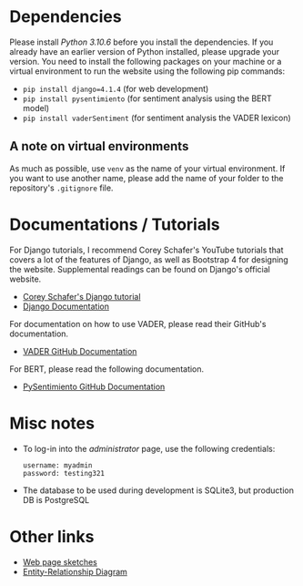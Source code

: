 # Dependencies
Please install *Python 3.10.6* before you install the dependencies. If you already have an earlier version of Python installed, please upgrade your version.
You need to install the following packages on your machine or a virtual environment to run the website using the following pip commands:
- ```pip install django=4.1.4``` (for web development)
- ```pip install pysentimiento``` (for sentiment analysis using the BERT model)
- ```pip install vaderSentiment``` (for sentiment analysis the VADER lexicon)

## A note on virtual environments
As much as possible, use ```venv``` as the name of your virtual environment. If you want to use another name, please add the name of your folder to the repository's ```.gitignore``` file.

# Documentations / Tutorials
For Django tutorials, I recommend Corey Schafer's YouTube tutorials that covers a lot of the features of Django, as well as Bootstrap 4 for designing the website. Supplemental readings can be found on Django's official website.
- [Corey Schafer's Django tutorial](https://www.youtube.com/watch?v=UmljXZIypDc&list=PL-osiE80TeTtoQCKZ03TU5fNfx2UY6U4p)
- [Django Documentation](https://www.djangoproject.com/)

For documentation on how to use VADER, please read their GitHub's documentation.
- [VADER GitHub Documentation](https://github.com/cjhutto/vaderSentiment)

For BERT, please read the following documentation.
- [PySentimiento GitHub Documentation](https://github.com/pysentimiento/pysentimiento)

# Misc notes
- To log-in into the *administrator* page, use the following credentials:
  ```
  username: myadmin
  password: testing321
  ```
- The database to be used during development is SQLite3, but production DB is PostgreSQL

# Other links
- [Web page sketches](https://www.figma.com/file/hXYV9D1kKhyBl5I5N21MsM/Website-Design?node-id=0%3A1&t=HLugZxy81sUyIc1p-1)
- [Entity-Relationship Diagram](https://www.figma.com/file/qaF0ljgcPJO45VGFYkBbSl/SentiFaculty-ERD?node-id=0%3A1&t=DQ7HkJdIjpiYsmIU-0)